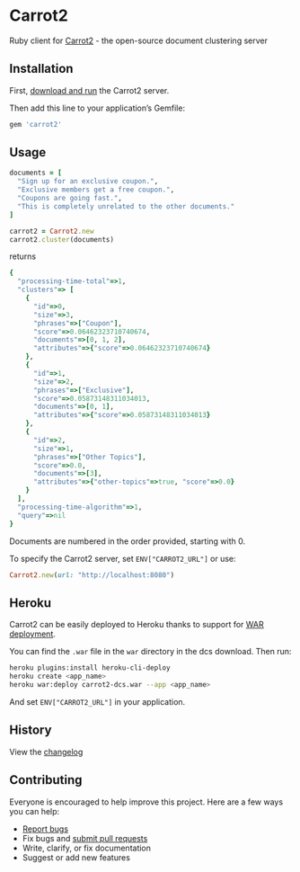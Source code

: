 # Carrot2

Ruby client for [Carrot2](http://project.carrot2.org/) - the open-source document clustering server

## Installation

First, [download and run](http://project.carrot2.org/download-dcs.html) the Carrot2 server.

Then add this line to your application’s Gemfile:

```ruby
gem 'carrot2'
```

## Usage

```ruby
documents = [
  "Sign up for an exclusive coupon.",
  "Exclusive members get a free coupon.",
  "Coupons are going fast.",
  "This is completely unrelated to the other documents."
]

carrot2 = Carrot2.new
carrot2.cluster(documents)
```

returns

```ruby
{
  "processing-time-total"=>1,
  "clusters"=> [
    {
      "id"=>0,
      "size"=>3,
      "phrases"=>["Coupon"],
      "score"=>0.06462323710740674,
      "documents"=>[0, 1, 2],
      "attributes"=>{"score"=>0.06462323710740674}
    },
    {
      "id"=>1,
      "size"=>2,
      "phrases"=>["Exclusive"],
      "score"=>0.05873148311034013,
      "documents"=>[0, 1],
      "attributes"=>{"score"=>0.05873148311034013}
    },
    {
      "id"=>2,
      "size"=>1,
      "phrases"=>["Other Topics"],
      "score"=>0.0,
      "documents"=>[3],
      "attributes"=>{"other-topics"=>true, "score"=>0.0}
    }
  ],
  "processing-time-algorithm"=>1,
  "query"=>nil
}
```

Documents are numbered in the order provided, starting with 0.

To specify the Carrot2 server, set `ENV["CARROT2_URL"]` or use:

```ruby
Carrot2.new(url: "http://localhost:8080")
```

## Heroku

Carrot2 can be easily deployed to Heroku thanks to support for [WAR deployment](https://devcenter.heroku.com/articles/war-deployment).

You can find the `.war` file in the `war` directory in the dcs download. Then run:

```sh
heroku plugins:install heroku-cli-deploy
heroku create <app_name>
heroku war:deploy carrot2-dcs.war --app <app_name>
```

And set `ENV["CARROT2_URL"]` in your application.

## History

View the [changelog](https://github.com/ankane/carrot2/blob/master/CHANGELOG.md)

## Contributing

Everyone is encouraged to help improve this project. Here are a few ways you can help:

- [Report bugs](https://github.com/ankane/carrot2/issues)
- Fix bugs and [submit pull requests](https://github.com/ankane/carrot2/pulls)
- Write, clarify, or fix documentation
- Suggest or add new features
